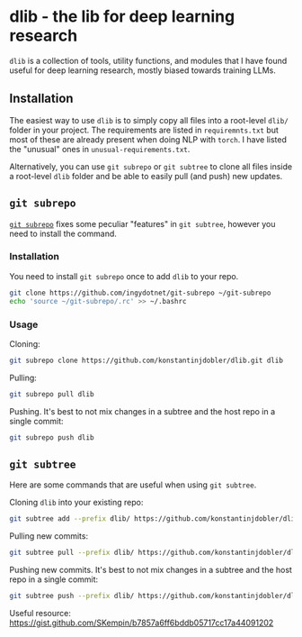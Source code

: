 # dlib - the lib for deep learning research

`dlib` is a collection of tools, utility functions, and modules that I have found useful for deep learning research, mostly biased towards training LLMs.

## Installation

The easiest way to use `dlib` is to simply copy all files into a root-level `dlib/` folder in your project. The requirements are listed in `requiremnts.txt` but most of these are already present when doing NLP with `torch`. I have listed the "unusual" ones in `unusual-requirements.txt`.

Alternatively, you can use `git subrepo` or `git subtree` to clone all files inside a root-level `dlib` folder and be able to easily pull (and push) new updates.



## `git subrepo`
[`git subrepo`](https://github.com/ingydotnet/git-subrepo) fixes some peculiar "features" in `git subtree`, however you need to install the command.

### Installation

You need to install `git subrepo` once to add `dlib` to your repo.

```bash
git clone https://github.com/ingydotnet/git-subrepo ~/git-subrepo
echo 'source ~/git-subrepo/.rc' >> ~/.bashrc
```

### Usage

Cloning:

```bash
git subrepo clone https://github.com/konstantinjdobler/dlib.git dlib
```

Pulling:

```bash
git subrepo pull dlib
```

Pushing. It's best to not mix changes in a subtree and the host repo in a single commit:

```bash
git subrepo push dlib
```


## `git subtree`

Here are some commands that are useful when using `git subtree`.

Cloning `dlib` into your existing repo:

```bash
git subtree add --prefix dlib/ https://github.com/konstantinjdobler/dlib.git main --squash
```


Pulling new commits:

```bash
git subtree pull --prefix dlib/ https://github.com/konstantinjdobler/dlib.git main --squash
```

Pushing new commits. It's best to not mix changes in a subtree and the host repo in a single commit:

```bash
git subtree push --prefix dlib/ https://github.com/konstantinjdobler/dlib.git main
```

Useful resource: https://gist.github.com/SKempin/b7857a6ff6bddb05717cc17a44091202
